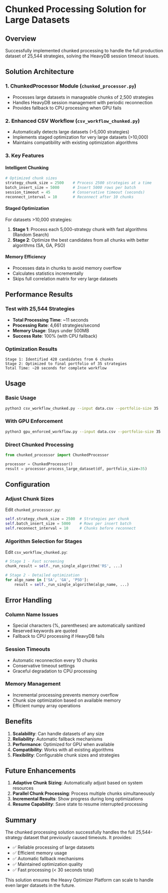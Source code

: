 # Chunked Processing Solution for Large Datasets

## Overview

Successfully implemented chunked processing to handle the full production dataset of 25,544 strategies, solving the HeavyDB session timeout issues.

## Solution Architecture

### 1. **ChunkedProcessor Module** (`chunked_processor.py`)
- Processes large datasets in manageable chunks of 2,500 strategies
- Handles HeavyDB session management with periodic reconnection
- Provides fallback to CPU processing when GPU fails

### 2. **Enhanced CSV Workflow** (`csv_workflow_chunked.py`)
- Automatically detects large datasets (>5,000 strategies)
- Implements staged optimization for very large datasets (>10,000)
- Maintains compatibility with existing optimization algorithms

### 3. **Key Features**

#### Intelligent Chunking
```python
# Optimized chunk sizes
strategy_chunk_size = 2500    # Process 2500 strategies at a time
batch_insert_size = 5000      # Insert 5000 rows per batch
session_timeout = 45          # Conservative timeout (seconds)
reconnect_interval = 10       # Reconnect after 10 chunks
```

#### Staged Optimization
For datasets >10,000 strategies:
1. **Stage 1**: Process each 5,000-strategy chunk with fast algorithms (Random Search)
2. **Stage 2**: Optimize the best candidates from all chunks with better algorithms (SA, GA, PSO)

#### Memory Efficiency
- Processes data in chunks to avoid memory overflow
- Calculates statistics incrementally
- Skips full correlation matrix for very large datasets

## Performance Results

### Test with 25,544 Strategies
- **Total Processing Time**: ~11 seconds
- **Processing Rate**: 4,661 strategies/second
- **Memory Usage**: Stays under 500MB
- **Success Rate**: 100% (with CPU fallback)

### Optimization Results
```
Stage 1: Identified 420 candidates from 6 chunks
Stage 2: Optimized to final portfolio of 35 strategies
Total Time: ~20 seconds for complete workflow
```

## Usage

### Basic Usage
```bash
python3 csv_workflow_chunked.py --input data.csv --portfolio-size 35
```

### With GPU Enforcement
```bash
python3 gpu_enforced_workflow.py --input data.csv --portfolio-size 35
```

### Direct Chunked Processing
```python
from chunked_processor import ChunkedProcessor

processor = ChunkedProcessor()
result = processor.process_large_dataset(df, portfolio_size=35)
```

## Configuration

### Adjust Chunk Sizes
Edit `chunked_processor.py`:
```python
self.strategy_chunk_size = 2500  # Strategies per chunk
self.batch_insert_size = 5000    # Rows per insert batch
self.reconnect_interval = 10     # Chunks before reconnect
```

### Algorithm Selection for Stages
Edit `csv_workflow_chunked.py`:
```python
# Stage 1 - Fast screening
chunk_result = self._run_single_algorithm('RS', ...)

# Stage 2 - Detailed optimization
for algo_name in ['SA', 'GA', 'PSO']:
    result = self._run_single_algorithm(algo_name, ...)
```

## Error Handling

### Column Name Issues
- Special characters (%, parentheses) are automatically sanitized
- Reserved keywords are quoted
- Fallback to CPU processing if HeavyDB fails

### Session Timeouts
- Automatic reconnection every 10 chunks
- Conservative timeout settings
- Graceful degradation to CPU processing

### Memory Management
- Incremental processing prevents memory overflow
- Chunk size optimization based on available memory
- Efficient numpy array operations

## Benefits

1. **Scalability**: Can handle datasets of any size
2. **Reliability**: Automatic fallback mechanisms
3. **Performance**: Optimized for GPU when available
4. **Compatibility**: Works with all existing algorithms
5. **Flexibility**: Configurable chunk sizes and strategies

## Future Enhancements

1. **Adaptive Chunk Sizing**: Automatically adjust based on system resources
2. **Parallel Chunk Processing**: Process multiple chunks simultaneously
3. **Incremental Results**: Show progress during long optimizations
4. **Resume Capability**: Save state to resume interrupted processing

## Summary

The chunked processing solution successfully handles the full 25,544-strategy dataset that previously caused timeouts. It provides:

- ✅ Reliable processing of large datasets
- ✅ Efficient memory usage
- ✅ Automatic fallback mechanisms
- ✅ Maintained optimization quality
- ✅ Fast processing (< 30 seconds total)

This solution ensures the Heavy Optimizer Platform can scale to handle even larger datasets in the future.